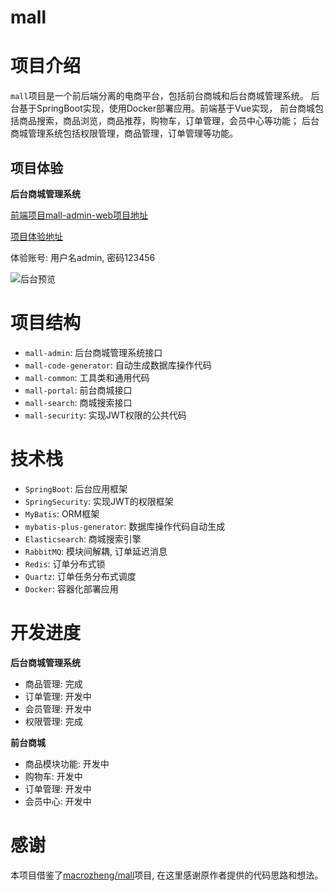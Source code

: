# mall

# 项目介绍
``mall``项目是一个前后端分离的电商平台，包括前台商城和后台商城管理系统。
后台基于SpringBoot实现，使用Docker部署应用。前端基于Vue实现，
前台商城包括商品搜索，商品浏览，商品推荐，购物车，订单管理，会员中心等功能；
后台商城管理系统包括权限管理，商品管理，订单管理等功能。

## 项目体验
**后台商城管理系统**

[前端项目mall-admin-web项目地址](https://github.com/AhaYujie/mall-admin-web)

[项目体验地址](https://app.ahayujie.online/mall-aha)

体验账号: 用户名admin, 密码123456

![后台预览](https://aha-yujie.oss-cn-shenzhen.aliyuncs.com/doc-image/mall/%E5%90%8E%E5%8F%B0%E9%A2%84%E8%A7%88.jpg)

# 项目结构
- ``mall-admin``: 后台商城管理系统接口
- ``mall-code-generator``: 自动生成数据库操作代码
- ``mall-common``: 工具类和通用代码
- ``mall-portal``: 前台商城接口
- ``mall-search``: 商城搜索接口
- ``mall-security``: 实现JWT权限的公共代码

# 技术栈
- ``SpringBoot``: 后台应用框架
- ``SpringSecurity``: 实现JWT的权限框架
- ``MyBatis``: ORM框架
- ``mybatis-plus-generator``: 数据库操作代码自动生成
- ``Elasticsearch``: 商城搜索引擎
- ``RabbitMQ``: 模块间解耦, 订单延迟消息
- ``Redis``: 订单分布式锁
- ``Quartz``: 订单任务分布式调度
- ``Docker``: 容器化部署应用

# 开发进度
**后台商城管理系统**
- 商品管理: 完成
- 订单管理: 开发中
- 会员管理: 开发中
- 权限管理: 完成

**前台商城**
- 商品模块功能: 开发中
- 购物车: 开发中
- 订单管理: 开发中
- 会员中心: 开发中

# 感谢
本项目借鉴了[macrozheng/mall](https://github.com/macrozheng/mall)项目, 
在这里感谢原作者提供的代码思路和想法。

